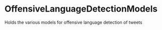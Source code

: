# OffensiveLanguageDetectionModels
Holds the various models for offensive language detection of tweets
